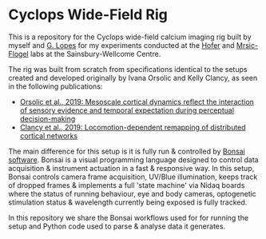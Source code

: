 # Cyclops Wide-Field Rig
This is a repository for the Cyclops wide-field calcium imaging rig built by myself and [G. Lopes](https://neurogears.org/) for my experiments conducted at the [Hofer](https://www.sainsburywellcome.org/web/groups/hofer-lab) and [Mrsic-Flogel](https://www.sainsburywellcome.org/web/groups/mrsic-flogel-lab) labs at the Sainsbury-Wellcome Centre.

The rig was built from scratch from specifications identical to the setups created and developed originally by Ivana Orsolic and Kelly Clancy, as seen in the following publications:
- [Orsolic et al., 2019: Mesoscale cortical dynamics reflect the interaction of sensory evidence and temporal expectation during perceptual decision-making](https://www.biorxiv.org/content/10.1101/552026v1)
- [Clancy et al., 2019: Locomotion-dependent remapping of distributed cortical networks](https://www.nature.com/articles/s41593-019-0357-8)

The main difference for this setup is it is fully run & controlled by [Bonsai software](https://bonsai-rx.org/). Bonsai is a visual programming language designed to control data acquisition & instrument actuation in a fast & responsive way. In this setup, Bonsai controls camera frame acquisition, UV/Blue illumination, keeps track of dropped frames & implements a full 'state machine' via Nidaq boards where the status of running behaviour, eye and body cameras, optogenetic stimulation status & wavelength currently being exposed is fully tracked.

In this repository we share the Bonsai workflows used for for running the setup and Python code used to parse & analyse data it generates.
